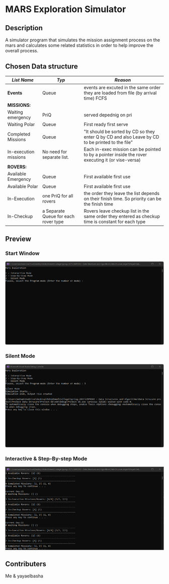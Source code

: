 # MARS Exploration Simulator

## Description

A simulator program that simulates the mission assignment process on the mars and calculates some related statistics in order to help improve the overall process.

## Chosen Data structure

| *List Name* | *Typ* | *Reason*
| ----------- | ----------- | ----------- |
| **Events** | Queue | events are excuted in the same order they are loaded from file (by arrival time) FCFS |
| **MISSIONS:** | | |
| Waiting emergency | PriQ | served depednig on pri |
| Waiting Polar | Queue | First ready first serve |
| Completed Missions | Queue | "It should be sorted by CD so they enter Q by CD and also Leave by CD to be printed to the file" |
| In-execution missions | No need for separate list. | Each in-exec mission can be pointed to by a pointer inside the rover executing it (or vise-versa) |
| **ROVERS:** | | |
| Available Emergency | Queue | First available first use |
| Available Polar | Queue | First available first use |
| In-Execution | one PriQ for all rovers | the order they leave the list depends on their finish time. So priority can be the finish time |
| In-Checkup | a Separate Queue for each rover type | Rovers leave checkup list in the same order they entered as checkup time is constant for each type |

## Preview

### Start Window

![Start](./docs/start.png)

### Silent Mode

![silent mode](./docs/silent.png)

### Interactive & Step-By-step Mode

![Interactive & Step-By-step Mode](./docs/interactive.png)

## Contributers

Me & yayaelbasha
